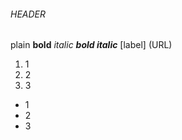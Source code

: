 
###### HEADER
plain
**bold**
*italic*
***bold italic***
[label] (URL)
1. 1
2. 2
3. 3
* 1
* 2
* 3
 
